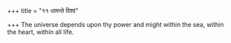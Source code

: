 +++
title = "११ धामन्ते विश्वं"

+++
The universe depends upon thy power and might within the sea, within the heart, within all life.